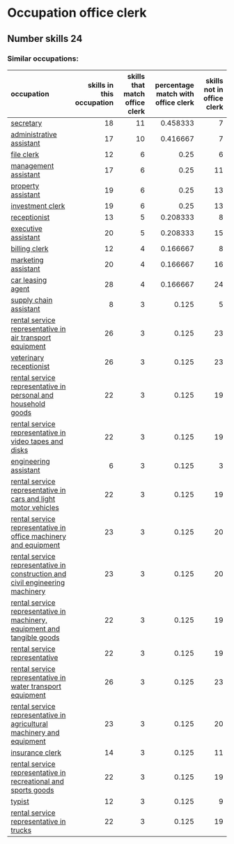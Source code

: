 # Occupation office clerk
## Number skills 24
### Similar occupations:
| occupation                                                                                                                                                        |   skills in this occupation |   skills that match office clerk |   percentage match with office clerk |   skills not in office clerk |
|:------------------------------------------------------------------------------------------------------------------------------------------------------------------|----------------------------:|---------------------------------:|-------------------------------------:|-----------------------------:|
| [secretary](secretary.md)                                                                                                                                         |                          18 |                               11 |                             0.458333 |                            7 |
| [administrative assistant](administrative_assistant.md)                                                                                                           |                          17 |                               10 |                             0.416667 |                            7 |
| [file clerk](file_clerk.md)                                                                                                                                       |                          12 |                                6 |                             0.25     |                            6 |
| [management assistant](management_assistant.md)                                                                                                                   |                          17 |                                6 |                             0.25     |                           11 |
| [property assistant](property_assistant.md)                                                                                                                       |                          19 |                                6 |                             0.25     |                           13 |
| [investment clerk](investment_clerk.md)                                                                                                                           |                          19 |                                6 |                             0.25     |                           13 |
| [receptionist](receptionist.md)                                                                                                                                   |                          13 |                                5 |                             0.208333 |                            8 |
| [executive assistant](executive_assistant.md)                                                                                                                     |                          20 |                                5 |                             0.208333 |                           15 |
| [billing clerk](billing_clerk.md)                                                                                                                                 |                          12 |                                4 |                             0.166667 |                            8 |
| [marketing assistant](marketing_assistant.md)                                                                                                                     |                          20 |                                4 |                             0.166667 |                           16 |
| [car leasing agent](car_leasing_agent.md)                                                                                                                         |                          28 |                                4 |                             0.166667 |                           24 |
| [supply chain assistant](supply_chain_assistant.md)                                                                                                               |                           8 |                                3 |                             0.125    |                            5 |
| [rental service representative in air transport equipment](rental_service_representative_in_air_transport_equipment.md)                                           |                          26 |                                3 |                             0.125    |                           23 |
| [veterinary receptionist](veterinary_receptionist.md)                                                                                                             |                          26 |                                3 |                             0.125    |                           23 |
| [rental service representative in personal and household goods](rental_service_representative_in_personal_and_household_goods.md)                                 |                          22 |                                3 |                             0.125    |                           19 |
| [rental service representative in video tapes and disks](rental_service_representative_in_video_tapes_and_disks.md)                                               |                          22 |                                3 |                             0.125    |                           19 |
| [engineering assistant](engineering_assistant.md)                                                                                                                 |                           6 |                                3 |                             0.125    |                            3 |
| [rental service representative in cars and light motor vehicles](rental_service_representative_in_cars_and_light_motor_vehicles.md)                               |                          22 |                                3 |                             0.125    |                           19 |
| [rental service representative in office machinery and equipment](rental_service_representative_in_office_machinery_and_equipment.md)                             |                          23 |                                3 |                             0.125    |                           20 |
| [rental service representative in construction and civil engineering machinery](rental_service_representative_in_construction_and_civil_engineering_machinery.md) |                          23 |                                3 |                             0.125    |                           20 |
| [rental service representative in machinery, equipment and tangible goods](rental_service_representative_in_machinery,_equipment_and_tangible_goods.md)           |                          22 |                                3 |                             0.125    |                           19 |
| [rental service representative](rental_service_representative.md)                                                                                                 |                          22 |                                3 |                             0.125    |                           19 |
| [rental service representative in water transport equipment](rental_service_representative_in_water_transport_equipment.md)                                       |                          26 |                                3 |                             0.125    |                           23 |
| [rental service representative in agricultural machinery and equipment](rental_service_representative_in_agricultural_machinery_and_equipment.md)                 |                          23 |                                3 |                             0.125    |                           20 |
| [insurance clerk](insurance_clerk.md)                                                                                                                             |                          14 |                                3 |                             0.125    |                           11 |
| [rental service representative in recreational and sports goods](rental_service_representative_in_recreational_and_sports_goods.md)                               |                          22 |                                3 |                             0.125    |                           19 |
| [typist](typist.md)                                                                                                                                               |                          12 |                                3 |                             0.125    |                            9 |
| [rental service representative in trucks](rental_service_representative_in_trucks.md)                                                                             |                          22 |                                3 |                             0.125    |                           19 |

